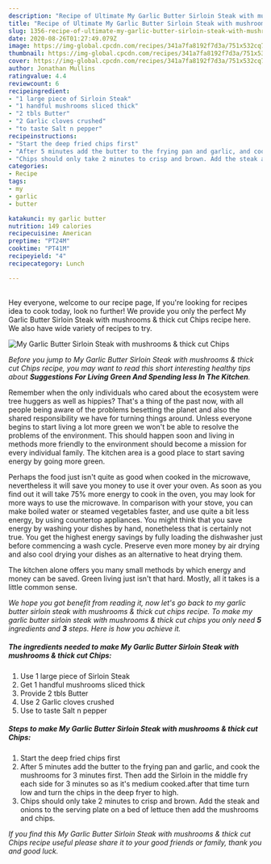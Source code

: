 ```yaml
---
description: "Recipe of Ultimate My Garlic Butter Sirloin Steak with mushrooms &amp;amp; thick cut Chips"
title: "Recipe of Ultimate My Garlic Butter Sirloin Steak with mushrooms &amp;amp; thick cut Chips"
slug: 1356-recipe-of-ultimate-my-garlic-butter-sirloin-steak-with-mushrooms-and-amp-thick-cut-chips
date: 2020-08-26T01:27:49.079Z
image: https://img-global.cpcdn.com/recipes/341a7fa8192f7d3a/751x532cq70/my-garlic-butter-sirloin-steak-with-mushrooms-thick-cut-chips-recipe-main-photo.jpg
thumbnail: https://img-global.cpcdn.com/recipes/341a7fa8192f7d3a/751x532cq70/my-garlic-butter-sirloin-steak-with-mushrooms-thick-cut-chips-recipe-main-photo.jpg
cover: https://img-global.cpcdn.com/recipes/341a7fa8192f7d3a/751x532cq70/my-garlic-butter-sirloin-steak-with-mushrooms-thick-cut-chips-recipe-main-photo.jpg
author: Jonathan Mullins
ratingvalue: 4.4
reviewcount: 6
recipeingredient:
- "1 large piece of Sirloin Steak"
- "1 handful mushrooms sliced thick"
- "2 tbls Butter"
- "2 Garlic cloves crushed"
- "to taste Salt n pepper"
recipeinstructions:
- "Start the deep fried chips first"
- "After 5 minutes add the butter to the frying pan and garlic, and cook the mushrooms for 3 minutes first. Then add the Sirloin in the middle fry each side for 3 minutes so as it&#39;s medium cooked.after that time turn low and turn the chips in the deep fryer to high."
- "Chips should only take 2 minutes to crisp and brown. Add the steak and onions to the serving plate on a bed of lettuce then add the mushrooms and chips."
categories:
- Recipe
tags:
- my
- garlic
- butter

katakunci: my garlic butter 
nutrition: 149 calories
recipecuisine: American
preptime: "PT24M"
cooktime: "PT41M"
recipeyield: "4"
recipecategory: Lunch

---
```

<br>
Hey everyone, welcome to our recipe page, If you're looking for recipes idea to cook today, look no further! We provide you only the perfect My Garlic Butter Sirloin Steak with mushrooms &amp; thick cut Chips recipe here. We also have wide variety of recipes to try.
<br>


![My Garlic Butter Sirloin Steak with mushrooms &amp; thick cut Chips](https://img-global.cpcdn.com/recipes/341a7fa8192f7d3a/751x532cq70/my-garlic-butter-sirloin-steak-with-mushrooms-thick-cut-chips-recipe-main-photo.jpg)

<i>Before you jump to My Garlic Butter Sirloin Steak with mushrooms &amp; thick cut Chips recipe, you may want to read this short interesting healthy tips about 
<strong>Suggestions For Living Green And Spending less In The Kitchen</strong>.</i>
</br>

Remember when the only individuals who cared about the ecosystem were tree huggers as well as hippies? That's a thing of the past now, with all people being aware of the problems besetting the planet and also the shared responsibility we have for turning things around. Unless everyone begins to start living a lot more green we won't be able to resolve the problems of the environment. This should happen soon and living in methods more friendly to the environment should become a mission for every individual family. The kitchen area is a good place to start saving energy by going more green.

Perhaps the food just isn't quite as good when cooked in the microwave, nevertheless it will save you money to use it over your oven. As soon as you find out it will take 75% more energy to cook in the oven, you may look for more ways to use the microwave. In comparison with your stove, you can make boiled water or steamed vegetables faster, and use quite a bit less energy, by using countertop appliances. You might think that you save energy by washing your dishes by hand, nonetheless that is certainly not true. You get the highest energy savings by fully loading the dishwasher just before commencing a wash cycle. Preserve even more money by air drying and also cool drying your dishes as an alternative to heat drying them.

The kitchen alone offers you many small methods by which energy and money can be saved. Green living just isn't that hard. Mostly, all it takes is a little common sense.


<i>We hope you got benefit from reading it, now let's go back to my garlic butter sirloin steak with mushrooms &amp; thick cut chips recipe. To make my garlic butter sirloin steak with mushrooms &amp; thick cut chips you only need <strong>5</strong> ingredients and <strong>3</strong> steps. Here is how you achieve it.
</i>

##### The ingredients needed to make My Garlic Butter Sirloin Steak with mushrooms &amp; thick cut Chips:

1. Use 1 large piece of Sirloin Steak
1. Get 1 handful mushrooms sliced thick
1. Provide 2 tbls Butter
1. Use 2 Garlic cloves crushed
1. Use to taste Salt n pepper


##### Steps to make My Garlic Butter Sirloin Steak with mushrooms &amp; thick cut Chips:

1. Start the deep fried chips first
1. After 5 minutes add the butter to the frying pan and garlic, and cook the mushrooms for 3 minutes first. Then add the Sirloin in the middle fry each side for 3 minutes so as it&#39;s medium cooked.after that time turn low and turn the chips in the deep fryer to high.
1. Chips should only take 2 minutes to crisp and brown. Add the steak and onions to the serving plate on a bed of lettuce then add the mushrooms and chips.


<i>If you find this My Garlic Butter Sirloin Steak with mushrooms &amp; thick cut Chips recipe useful please share it to your good friends or family, thank you and good luck.</i>
